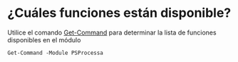 # ¿Cuáles funciones están disponible?

Utilice el comando [Get-Command](https://msdn.microsoft.com/en-us/powershell/reference/5.1/microsoft.powershell.core/get-command) para determinar la lista de funciones disponibles en el módulo

```
Get-Command -Module PSProcessa

```

